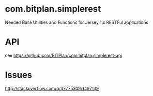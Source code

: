 # com.bitplan.simplerest
Needed Base Utilities and Functions for Jersey 1.x RESTFul applications

# API
see https://github.com/BITPlan/com.bitplan.simplerest-api

# Issues
http://stackoverflow.com/q/37775309/1497139
